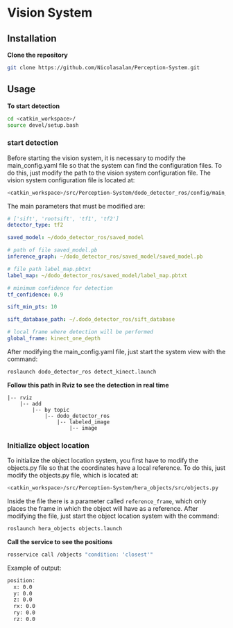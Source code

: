 # Vision System

## Installation
**Clone the repository**
```bash
git clone https://github.com/Nicolasalan/Perception-System.git
``` 

## **Usage**
**To start detection**
```bash
cd <catkin_workspace>/
source devel/setup.bash
```
### **start detection**
Before starting the vision system, it is necessary to modify the main_config.yaml file so that the system can find the configuration files. To do this, just modify the path to the vision system configuration file. The vision system configuration file is located at:
```bash
<catkin_workspace>/src/Perception-System/dodo_detector_ros/config/main_config.yaml
```
The main parameters that must be modified are:
```yaml
# ['sift', 'rootsift', 'tf1', 'tf2']
detector_type: tf2

saved_model: ~/dodo_detector_ros/saved_model

# path of file saved_model.pb
inference_graph: ~/dodo_detector_ros/saved_model/saved_model.pb

# file path label_map.pbtxt
label_map: ~/dodo_detector_ros/saved_model/label_map.pbtxt

# minimum confidence for detection
tf_confidence: 0.9 

sift_min_pts: 10

sift_database_path: ~/.dodo_detector_ros/sift_database

# local frame where detection will be performed
global_frame: kinect_one_depth
```
After modifying the main_config.yaml file, just start the system view with the command:
```bash
roslaunch dodo_detector_ros detect_kinect.launch
```
**Follow this path in Rviz to see the detection in real time**
```
|-- rviz
    |-- add
        |-- by topic
            |-- dodo_detector_ros
                |-- labeled_image
                    |-- image
```
### **Initialize object location**

To initialize the object location system, you first have to modify the objects.py file so that the coordinates have a local reference. To do this, just modify the objects.py file, which is located at:
```bash
<catkin_workspace>/src/Perception-System/hera_objects/src/objects.py
```
Inside the file there is a parameter called `reference_frame`, which only places the frame in which the object will have as a reference. After modifying the file, just start the object location system with the command:
```bash
roslaunch hera_objects objects.launch
```
**Call the service to see the positions**
```bash
rosservice call /objects "condition: 'closest'"
```
Example of output:
```bash
position: 
  x: 0.0
  y: 0.0
  z: 0.0
  rx: 0.0
  ry: 0.0
  rz: 0.0
```

